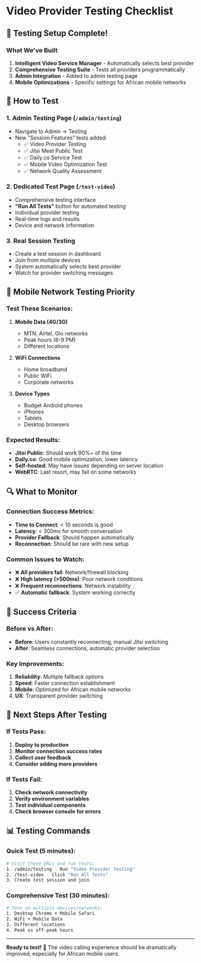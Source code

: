 # Video Provider Testing Checklist

## 🧪 Testing Setup Complete!

### What We've Built
1. **Intelligent Video Service Manager** - Automatically selects best provider
2. **Comprehensive Testing Suite** - Tests all providers programmatically  
3. **Admin Integration** - Added to admin testing page
4. **Mobile Optimizations** - Specific settings for African mobile networks

## 🚀 How to Test

### 1. **Admin Testing Page** (`/admin/testing`)
- Navigate to Admin → Testing
- New "Session Features" tests added:
  - ✅ Video Provider Testing
  - ✅ Jitsi Meet Public Test  
  - ✅ Daily.co Service Test
  - ✅ Mobile Video Optimization Test
  - ✅ Network Quality Assessment

### 2. **Dedicated Test Page** (`/test-video`)
- Comprehensive testing interface
- **"Run All Tests"** button for automated testing
- Individual provider testing
- Real-time logs and results
- Device and network information

### 3. **Real Session Testing**
- Create a test session in dashboard
- Join from multiple devices
- System automatically selects best provider
- Watch for provider switching messages

## 📱 Mobile Network Testing Priority

### Test These Scenarios:
1. **Mobile Data (4G/3G)**
   - MTN, Airtel, Glo networks
   - Peak hours (6-9 PM)
   - Different locations

2. **WiFi Connections**
   - Home broadband
   - Public WiFi
   - Corporate networks

3. **Device Types**
   - Budget Android phones
   - iPhones
   - Tablets
   - Desktop browsers

### Expected Results:
- **Jitsi Public**: Should work 90%+ of the time
- **Daily.co**: Good mobile optimization, lower latency
- **Self-hosted**: May have issues depending on server location
- **WebRTC**: Last resort, may fail on some networks

## 🔍 What to Monitor

### Connection Success Metrics:
- **Time to Connect**: < 10 seconds is good
- **Latency**: < 300ms for smooth conversation  
- **Provider Fallback**: Should happen automatically
- **Reconnection**: Should be rare with new setup

### Common Issues to Watch:
- ❌ **All providers fail**: Network/firewall blocking
- ❌ **High latency (>500ms)**: Poor network conditions
- ❌ **Frequent reconnections**: Network instability
- ✅ **Automatic fallback**: System working correctly

## 🎯 Success Criteria

### Before vs After:
- **Before**: Users constantly reconnecting, manual Jitsi switching
- **After**: Seamless connections, automatic provider selection

### Key Improvements:
1. **Reliability**: Multiple fallback options
2. **Speed**: Faster connection establishment  
3. **Mobile**: Optimized for African mobile networks
4. **UX**: Transparent provider switching

## 🚀 Next Steps After Testing

### If Tests Pass:
1. **Deploy to production**
2. **Monitor connection success rates**
3. **Collect user feedback**
4. **Consider adding more providers**

### If Tests Fail:
1. **Check network connectivity**
2. **Verify environment variables**
3. **Test individual components**
4. **Check browser console for errors**

## 📊 Testing Commands

### Quick Test (5 minutes):
```bash
# Visit these URLs and run tests:
1. /admin/testing - Run "Video Provider Testing"
2. /test-video - Click "Run All Tests"  
3. Create test session and join
```

### Comprehensive Test (30 minutes):
```bash
# Test on multiple devices/networks:
1. Desktop Chrome + Mobile Safari
2. WiFi + Mobile Data
3. Different locations
4. Peak vs off-peak hours
```

---

**Ready to test!** 🎉 The video calling experience should be dramatically improved, especially for African mobile users.